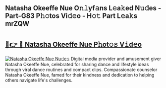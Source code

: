 ## Natasha Okeeffe Nue O𝚗𝚕yf𝚊ns L𝚎a𝚔ed N𝚞𝚍es - Part-G83 P𝚑𝚘tos Vi𝚍𝚎o - H𝚘𝚝 Part L𝚎a𝚔s mrZQW

# <h2><a href="http://kf2nvp.oniu.top/?m=Natasha+Okeeffe+Nue">🔗👉 🔴 Natasha Okeeffe Nue P𝚑ot𝚘𝚜 V𝚒d𝚎o</a></h2>

[![Natasha Okeeffe Nue Nu𝚍e𝚜](https://i.imgur.com/0qMVB7G.gif)](http://kf2nvp.oniu.top/?m=Natasha+Okeeffe+Nue)
Digital media provider and amusement giver Natasha Okeeffe Nue, celebrated for sharing dance and lifestyle ideas through viral dance routines and compact clips. Compassionate counselor Natasha Okeeffe Nue, famed for their kindness and dedication to helping others navigate life's challenges.  
